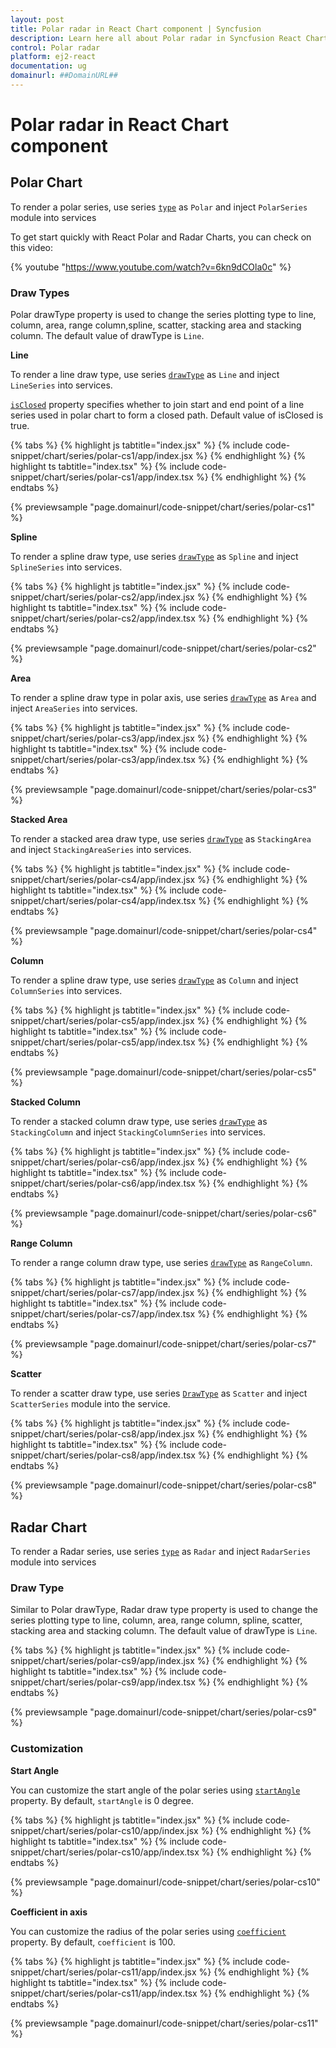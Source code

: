 ```yaml
---
layout: post
title: Polar radar in React Chart component | Syncfusion
description: Learn here all about Polar radar in Syncfusion React Chart component of Syncfusion Essential JS 2 and more.
control: Polar radar 
platform: ej2-react
documentation: ug
domainurl: ##DomainURL##
---
```

<!-- markdownlint-disable MD036 -->

# Polar radar in React Chart component

## Polar Chart

To render a polar series, use series [`type`](https://ej2.syncfusion.com/react/documentation/api/chart/series/#type) as `Polar` and inject `PolarSeries` module into services

To get start quickly with React Polar and Radar Charts, you can check on this video:

{% youtube "https://www.youtube.com/watch?v=6kn9dCOla0c" %}

### Draw Types

Polar drawType property is used to change the series plotting type to line, column, area, range column,spline, scatter, stacking area and stacking column. The default value of drawType is `Line`.

**Line**

To render a line draw type, use series [`drawType`](https://ej2.syncfusion.com/react/documentation/api/chart/series/#drawtype) as `Line` and inject `LineSeries` into services.

[`isClosed`](https://ej2.syncfusion.com/react/documentation/api/chart/series/#isclosed) property specifies whether to join start and end point of a line series used in polar chart to form a closed path. Default value of isClosed is true.

{% tabs %}
{% highlight js tabtitle="index.jsx" %}
{% include code-snippet/chart/series/polar-cs1/app/index.jsx %}
{% endhighlight %}
{% highlight ts tabtitle="index.tsx" %}
{% include code-snippet/chart/series/polar-cs1/app/index.tsx %}
{% endhighlight %}
{% endtabs %}

 {% previewsample "page.domainurl/code-snippet/chart/series/polar-cs1" %}

**Spline**

To render a spline draw type, use series [`drawType`](https://ej2.syncfusion.com/react/documentation/api/chart/series/#drawtype) as `Spline` and inject `SplineSeries` into services.

{% tabs %}
{% highlight js tabtitle="index.jsx" %}
{% include code-snippet/chart/series/polar-cs2/app/index.jsx %}
{% endhighlight %}
{% highlight ts tabtitle="index.tsx" %}
{% include code-snippet/chart/series/polar-cs2/app/index.tsx %}
{% endhighlight %}
{% endtabs %}

 {% previewsample "page.domainurl/code-snippet/chart/series/polar-cs2" %}

**Area**

To render a spline draw type in polar axis, use series [`drawType`](https://ej2.syncfusion.com/react/documentation/api/chart/series/#drawtype) as `Area` and inject `AreaSeries` into services.

{% tabs %}
{% highlight js tabtitle="index.jsx" %}
{% include code-snippet/chart/series/polar-cs3/app/index.jsx %}
{% endhighlight %}
{% highlight ts tabtitle="index.tsx" %}
{% include code-snippet/chart/series/polar-cs3/app/index.tsx %}
{% endhighlight %}
{% endtabs %}

 {% previewsample "page.domainurl/code-snippet/chart/series/polar-cs3" %}

**Stacked Area**

To render a stacked area draw type, use series [`drawType`](https://ej2.syncfusion.com/react/documentation/api/chart/series/#drawtype) as `StackingArea` and inject `StackingAreaSeries` into services.

{% tabs %}
{% highlight js tabtitle="index.jsx" %}
{% include code-snippet/chart/series/polar-cs4/app/index.jsx %}
{% endhighlight %}
{% highlight ts tabtitle="index.tsx" %}
{% include code-snippet/chart/series/polar-cs4/app/index.tsx %}
{% endhighlight %}
{% endtabs %}

 {% previewsample "page.domainurl/code-snippet/chart/series/polar-cs4" %}

**Column**

To render a spline draw type, use series [`drawType`](https://ej2.syncfusion.com/react/documentation/api/chart/series/#drawtype) as `Column` and inject `ColumnSeries` into services.

{% tabs %}
{% highlight js tabtitle="index.jsx" %}
{% include code-snippet/chart/series/polar-cs5/app/index.jsx %}
{% endhighlight %}
{% highlight ts tabtitle="index.tsx" %}
{% include code-snippet/chart/series/polar-cs5/app/index.tsx %}
{% endhighlight %}
{% endtabs %}

 {% previewsample "page.domainurl/code-snippet/chart/series/polar-cs5" %}

**Stacked Column**

To render a stacked column draw type, use series [`drawType`](https://ej2.syncfusion.com/react/documentation/api/chart/series/#drawtype) as `StackingColumn` and inject `StackingColumnSeries` into services.

{% tabs %}
{% highlight js tabtitle="index.jsx" %}
{% include code-snippet/chart/series/polar-cs6/app/index.jsx %}
{% endhighlight %}
{% highlight ts tabtitle="index.tsx" %}
{% include code-snippet/chart/series/polar-cs6/app/index.tsx %}
{% endhighlight %}
{% endtabs %}

 {% previewsample "page.domainurl/code-snippet/chart/series/polar-cs6" %}

**Range Column**

To render a range column draw type, use series [`drawType`](https://ej2.syncfusion.com/react/documentation/api/chart/series/#drawtype) as `RangeColumn`.

{% tabs %}
{% highlight js tabtitle="index.jsx" %}
{% include code-snippet/chart/series/polar-cs7/app/index.jsx %}
{% endhighlight %}
{% highlight ts tabtitle="index.tsx" %}
{% include code-snippet/chart/series/polar-cs7/app/index.tsx %}
{% endhighlight %}
{% endtabs %}

 {% previewsample "page.domainurl/code-snippet/chart/series/polar-cs7" %}

**Scatter**

To render a scatter draw type, use series [`DrawType`](https://ej2.syncfusion.com/react/documentation/api/chart/series/#drawtype) as `Scatter` and inject `ScatterSeries` module into the service.

{% tabs %}
{% highlight js tabtitle="index.jsx" %}
{% include code-snippet/chart/series/polar-cs8/app/index.jsx %}
{% endhighlight %}
{% highlight ts tabtitle="index.tsx" %}
{% include code-snippet/chart/series/polar-cs8/app/index.tsx %}
{% endhighlight %}
{% endtabs %}

 {% previewsample "page.domainurl/code-snippet/chart/series/polar-cs8" %}

## Radar Chart

To render a Radar series, use series [`type`](https://ej2.syncfusion.com/react/documentation/api/chart/series/#type) as `Radar` and inject `RadarSeries` module into services

### Draw Type

Similar to Polar drawType, Radar draw type property is used to change the series plotting type to line, column, area, range column, spline, scatter, stacking area and stacking column. The default value of drawType is `Line`.

{% tabs %}
{% highlight js tabtitle="index.jsx" %}
{% include code-snippet/chart/series/polar-cs9/app/index.jsx %}
{% endhighlight %}
{% highlight ts tabtitle="index.tsx" %}
{% include code-snippet/chart/series/polar-cs9/app/index.tsx %}
{% endhighlight %}
{% endtabs %}

 {% previewsample "page.domainurl/code-snippet/chart/series/polar-cs9" %}

### Customization

**Start Angle**

You can customize the start angle of the polar series using [`startAngle`](https://ej2.syncfusion.com/react/documentation/api/chart/axis/#startangle) property. By default, `startAngle` is 0 degree.

{% tabs %}
{% highlight js tabtitle="index.jsx" %}
{% include code-snippet/chart/series/polar-cs10/app/index.jsx %}
{% endhighlight %}
{% highlight ts tabtitle="index.tsx" %}
{% include code-snippet/chart/series/polar-cs10/app/index.tsx %}
{% endhighlight %}
{% endtabs %}

 {% previewsample "page.domainurl/code-snippet/chart/series/polar-cs10" %}

**Coefficient in axis**

You can customize the radius of the polar series using [`coefficient`](https://ej2.syncfusion.com/react/documentation/api/chart/axis/#coefficient) property. By default, `coefficient` is 100.

{% tabs %}
{% highlight js tabtitle="index.jsx" %}
{% include code-snippet/chart/series/polar-cs11/app/index.jsx %}
{% endhighlight %}
{% highlight ts tabtitle="index.tsx" %}
{% include code-snippet/chart/series/polar-cs11/app/index.tsx %}
{% endhighlight %}
{% endtabs %}

 {% previewsample "page.domainurl/code-snippet/chart/series/polar-cs11" %}